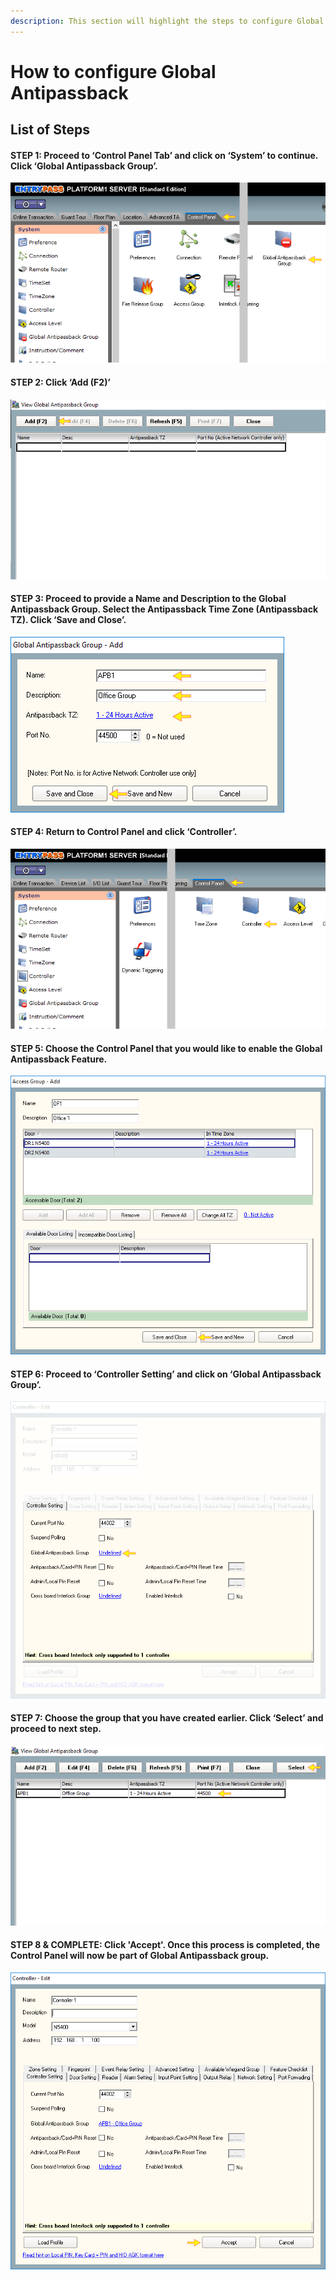 ```yaml
---
description: This section will highlight the steps to configure Global Antipassback
---
```


# How to configure Global Antipassback

## List of Steps

#### STEP 1: Proceed to ‘Control Panel Tab’ and click on ‘System’ to continue. Click ‘Global Antipassback Group’.

![](../.gitbook/assets/untitled1%20%286%29.png)



#### STEP 2: Click ‘Add \(F2\)’

![](../.gitbook/assets/untitled2%20%281%29.png)



#### STEP 3: Proceed to provide a Name and Description to the Global Antipassback Group. Select the Antipassback Time Zone \(Antipassback TZ\). Click ‘Save and Close’.

![](../.gitbook/assets/untitled3%20%289%29.png)



#### STEP 4: Return to Control Panel and click ‘Controller’. 

![](../.gitbook/assets/untitled4%20%282%29.png)



#### STEP 5: Choose the Control Panel that you would like to enable the Global Antipassback Feature.

![](../.gitbook/assets/untitled5%20%283%29.png)



#### STEP 6: Proceed to ‘Controller Setting’ and click on ‘Global Antipassback Group’. 

![](../.gitbook/assets/untitled6%20%286%29.png)



#### STEP 7: Choose the group that you have created earlier. Click ‘Select’ and proceed to next step.

![](../.gitbook/assets/untitled7%20%284%29.png)



#### STEP 8 & COMPLETE: Click 'Accept'. Once this process is completed, the Control Panel will now be part of Global Antipassback group.

![](../.gitbook/assets/untitled8%20%282%29.png)



